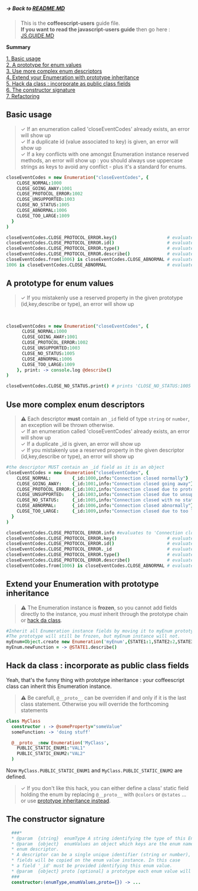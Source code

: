 ##### → Back to [README.MD](README.MD)  

> This is the **coffeescript-users** guide file.  
> **If you want to read the javascript-users guide** then go here : [JS.GUIDE.MD](JS.GUIDE.MD)  


**Summary**
>
[1. Basic usage](#basic-usage)  
[2. A prototype for enum values](#a-prototype-for-enum-values)  
[3. Use more complex enum descriptors](#use-more-complex-enum-descriptors)  
[4. Extend your Enumeration with prototype inheritance](#extend-your-enumeration-with-prototype-inheritance)  
[5. Hack da class : incorporate as public class fields](#hack-da-class--incorporate-as-public-class-fields)  
[6. The constructor signature](#the-constructor-signature)  
[7. Refactoring](#refactoring)  



## Basic usage
> ✓ If an enumeration called 'closeEventCodes' already exists, an error will show up  
> ✓ If a duplicate id (value associated to key) is given, an error will show up  
> ✓ If a key conflicts with one amongst Enumeration instance reserved methods, an error will show up : you should always use uppercase strings as keys to avoid any conflict - plus it's a standard for enums.  




```coffeescript
closeEventCodes = new Enumeration("closeEventCodes", {
    CLOSE_NORMAL:1000
    CLOSE_GOING_AWAY:1001
    CLOSE_PROTOCOL_ERROR:1002
    CLOSE_UNSUPPORTED:1003
    CLOSE_NO_STATUS:1005
    CLOSE_ABNORMAL:1006
    CLOSE_TOO_LARGE:1009
  }
)
```
```coffeescript
closeEventCodes.CLOSE_PROTOCOL_ERROR.key()                   # evaluates to 'CLOSE_PROTOCOL_ERROR'
closeEventCodes.CLOSE_PROTOCOL_ERROR.id()                    # evaluates to 1002
closeEventCodes.CLOSE_PROTOCOL_ERROR.type()                  # evaluates to 'closeEventCodes'
closeEventCodes.CLOSE_PROTOCOL_ERROR.describe()              # evaluates to 'CLOSE_PROTOCOL_ERROR:1002'
closeEventCodes.from(1006) is closeEventCodes.CLOSE_ABNORMAL # evaluates to true
1006 is closeEventCodes.CLOSE_ABNORMAL                       # evaluates to false
```
## A prototype for enum values
> ✓ If you mistakenly use a reserved property in the given prototype (id,key,describe or type), an error will show up  
<br/>


```coffeescript
closeEventCodes = new Enumeration("closeEventCodes", {
      CLOSE_NORMAL:1000
      CLOSE_GOING_AWAY:1001
      CLOSE_PROTOCOL_ERROR:1002
      CLOSE_UNSUPPORTED:1003
      CLOSE_NO_STATUS:1005
      CLOSE_ABNORMAL:1006
      CLOSE_TOO_LARGE:1009
    }, print: -> console.log @describe()
)
```
```coffeescript
closeEventCodes.CLOSE_NO_STATUS.print() # prints 'CLOSE_NO_STATUS:1005'
```
## Use more complex enum descriptors

> ⚠ Each descriptor **must** contain an `_id` field of type `string` or `number`, an exception will be thrown otherwise.  
> ✓ If an enumeration called 'closeEventCodes' already exists, an error will show up  
> ✓ If a duplicate _id is given, an error will show up   
> ✓ If you mistakenly use a reserved property in the given descriptor (id,key,describe or type), an error will show up  


```coffeescript
#the descriptor MUST contain an _id field as it is an object
closeEventCodes = new Enumeration("closeEventCodes", {
    CLOSE_NORMAL:        {_id:1000,info:"Connection closed normally"}
    CLOSE_GOING_AWAY:    {_id:1001,info:"Connection closed going away"}
    CLOSE_PROTOCOL_ERROR:{_id:1002,info:"Connection closed due to protocol error"}
    CLOSE_UNSUPPORTED:   {_id:1003,info:"Connection closed due to unsupported operation"}
    CLOSE_NO_STATUS:     {_id:1005,info:"Connection closed with no status"}
    CLOSE_ABNORMAL:      {_id:1006,info:"Connection closed abnormally"}
    CLOSE_TOO_LARGE:     {_id:1009,info:"Connection closed due to too large packet"}
  }
)
```
```coffeescript
closeEventCodes.CLOSE_PROTOCOL_ERROR.info #evaluates to 'Connection closed due to protocol error'
closeEventCodes.CLOSE_PROTOCOL_ERROR.key()                   # evaluates to 'CLOSE_PROTOCOL_ERROR'  
closeEventCodes.CLOSE_PROTOCOL_ERROR.id()                    # evaluates to 1002  
closeEventCodes.CLOSE_PROTOCOL_ERROR._id                     # evaluates to undefined 
closeEventCodes.CLOSE_PROTOCOL_ERROR.type()                  # evaluates to 'closeEventCodes'  
closeEventCodes.CLOSE_PROTOCOL_ERROR.describe()              # evaluates to 'CLOSE_PROTOCOL_ERROR:1002 {info:Connection closed due to protocol error}' 
closeEventCodes.from(1006) is closeEventCodes.CLOSE_ABNORMAL # evaluates to true
```
## Extend your Enumeration with prototype inheritance

> ⚠ The Enumeration instance is **frozen**, so you cannot add fields directly to the instance, 
you *must* inherit through the prototype chain or [hack da class](#hack-da-class--incorporate-as-public-class-fields).  

```coffeescript
#Inherit all Enumeration instance fields by moving it to myEnum prototype
#The prototype will still be frozen, but myEnum instance will not.
myEnum=Object.create new Enumeration('myEnum',{STATE1:1,STATE2:2,STATE3:3})
myEnum.newFunction = -> @STATE1.describe()
```

## Hack da class : incorporate as public class fields
Yeah, that's the funny thing with prototype inheritance : your coffeescript class can inherit this Enumeration instance.

> ⚠ Be carefull, `@__proto__` can be overriden if and only if it is the last class statement. Otherwise you will override the forthcoming statements

```coffeescript
class MyClass
  constructor : -> @someProperty="someValue"
  someFunction: -> 'doing stuff'

  @__proto__:new Enumeration('MyClass',
    PUBLIC_STATIC_ENUM1:"VAL1"
    PUBLIC_STATIC_ENUM2:"VAL2"
  )
```
Now `MyClass.PUBLIC_STATIC_ENUM1` and `MyClass.PUBLIC_STATIC_ENUM2` are defined.

> ✓ If you don't like this hack, you can either define a class' static field holding the enum by replacing `@__proto__` with `@colors` or `@states` ... or use [prototype inheritance instead](#extend-your-enumeration-with-prototype-inheritance).

## The constructor signature


```coffeescript
  ###*
  * @param  {string}  enumType A string identifying the type of this Enumeration instance
  * @param  {object}  enumValues an object which keys are the enum names, and values are 
  * enum descriptor.
  * A descriptor can be a single unique identifier (string or number),  or an object whose 
  * fields will be copied on the enum value instance. In this case
  * a field '_id' must be provided identifying this enum value.
  * @param  {object} proto [optional] a prototype each enum value will inherit from
  ###
  constructor:(enumType,enumValues,proto={}) -> ...
```

